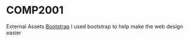 # COMP2001
External Assets
[Bootstrap](https://getbootstrap.com/)
I used bootstrap to help make the web design easier
